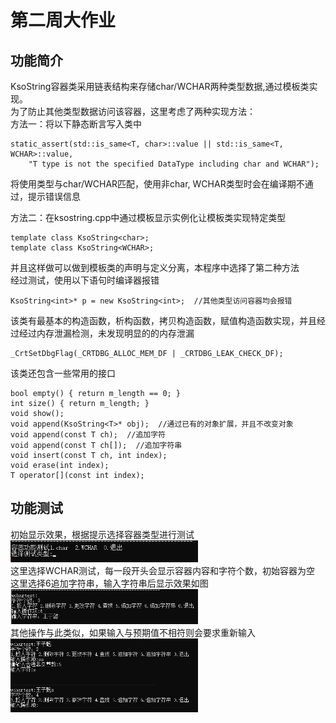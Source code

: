 # 第二周大作业  
## 功能简介  
KsoString容器类采用链表结构来存储char/WCHAR两种类型数据,通过模板类实现。  
为了防止其他类型数据访问该容器，这里考虑了两种实现方法：  
方法一：将以下静态断言写入类中     
```
static_assert(std::is_same<T, char>::value || std::is_same<T, WCHAR>::value,
	"T type is not the specified DataType including char and WCHAR");
```  
将使用类型与char/WCHAR匹配，使用非char, WCHAR类型时会在编译期不通过，提示错误信息    
  
方法二：在ksostring.cpp中通过模板显示实例化让模板类实现特定类型  
```
template class KsoString<char>;
template class KsoString<WCHAR>;
```
并且这样做可以做到模板类的声明与定义分离，本程序中选择了第二种方法  
经过测试，使用以下语句时编译器报错  
```
KsoString<int>* p = new KsoString<int>;  //其他类型访问容器均会报错
```  
   
   
该类有最基本的构造函数，析构函数，拷贝构造函数，赋值构造函数实现，并且经过经过内存泄漏检测，未发现明显的的内存泄漏  
```
_CrtSetDbgFlag(_CRTDBG_ALLOC_MEM_DF | _CRTDBG_LEAK_CHECK_DF);  
```  
  
  
该类还包含一些常用的接口  
```
bool empty() { return m_length == 0; }
int size() { return m_length; }
void show();
void append(KsoString<T>* obj);  //通过已有的对象扩展，并且不改变对象
void append(const T ch);  //追加字符
void append(const T ch[]);  //追加字符串
void insert(const T ch, int index);
void erase(int index);
T operator[](const int index);
```


## 功能测试  
初始显示效果，根据提示选择容器类型进行测试  
<img src="image/1.png" width="300">  
这里选择WCHAR测试，每一段开头会显示容器内容和字符个数，初始容器为空  
这里选择6追加字符串，输入字符串后显示效果如图    
<img src="image/2.png" width="300">  
其他操作与此类似，如果输入与预期值不相符则会要求重新输入  
<img src="image/3.png" width="300">  
